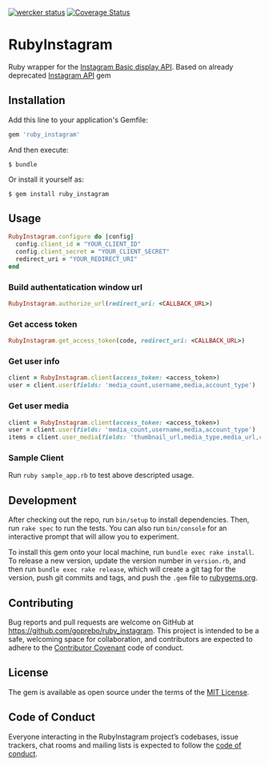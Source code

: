 [![wercker status](https://app.wercker.com/status/18ae5df682bec0bc60b9ed3174f9f98b/s/master "wercker status")](https://app.wercker.com/project/byKey/18ae5df682bec0bc60b9ed3174f9f98b)
[![Coverage Status](https://coveralls.io/repos/github/goprebo/ruby_instagram/badge.svg?branch=HEAD)](https://coveralls.io/github/goprebo/ruby_instagram?branch=master)

# RubyInstagram

Ruby wrapper for the [Instagram Basic display API](https://developers.facebook.com/docs/instagram-basic-display-api). Based on already deprecated [Instagram API](https://github.com/facebookarchive/instagram-ruby-gem) gem

## Installation

Add this line to your application's Gemfile:

```ruby
gem 'ruby_instagram'
```

And then execute:

    $ bundle

Or install it yourself as:

    $ gem install ruby_instagram

## Usage

```ruby
RubyInstagram.configure do |config|
  config.client_id = "YOUR_CLIENT_ID"
  config.client_secret = "YOUR_CLIENT_SECRET"
  redirect_uri = "YOUR_REDIRECT_URI"
end
```

### Build authentatication window url

```ruby
RubyInstagram.authorize_url(redirect_uri: <CALLBACK_URL>)
```

### Get access token
```ruby
RubyInstagram.get_access_token(code, redirect_uri: <CALLBACK_URL>)
```

### Get user info
```ruby
client = RubyInstagram.client(access_token: <access_token>)
user = client.user(fields: 'media_count,username,media,account_type')
```

### Get user media
```ruby
client = RubyInstagram.client(access_token: <access_token>)
user = client.user(fields: 'media_count,username,media,account_type')
items = client.user_media(fields: 'thumbnail_url,media_type,media_url,caption,username')
```

### Sample Client

Run ```ruby sample_app.rb``` to test above descripted usage.

## Development

After checking out the repo, run `bin/setup` to install dependencies. Then, run `rake spec` to run the tests. You can also run `bin/console` for an interactive prompt that will allow you to experiment.

To install this gem onto your local machine, run `bundle exec rake install`. To release a new version, update the version number in `version.rb`, and then run `bundle exec rake release`, which will create a git tag for the version, push git commits and tags, and push the `.gem` file to [rubygems.org](https://rubygems.org).

## Contributing

Bug reports and pull requests are welcome on GitHub at https://github.com/goprebo/ruby_instagram. This project is intended to be a safe, welcoming space for collaboration, and contributors are expected to adhere to the [Contributor Covenant](http://contributor-covenant.org) code of conduct.

## License

The gem is available as open source under the terms of the [MIT License](https://opensource.org/licenses/MIT).

## Code of Conduct

Everyone interacting in the RubyInstagram project’s codebases, issue trackers, chat rooms and mailing lists is expected to follow the [code of conduct](https://github.com/goprebo/ruby_instagram/blob/master/CODE_OF_CONDUCT.md).
